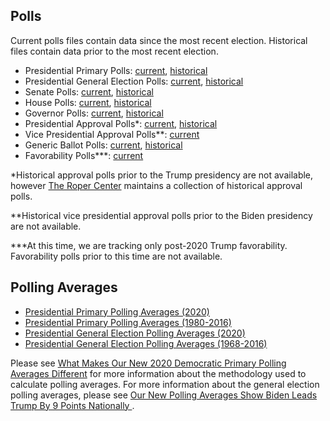 ## Polls

Current polls files contain data since the most recent election. Historical files contain data prior to the most recent election. 

- Presidential Primary Polls: [current](https://projects.fivethirtyeight.com/polls-page/data/president_primary_polls.csv), [historical](https://projects.fivethirtyeight.com/polls-page/data/president_primary_polls_historical.csv)
- Presidential General Election Polls: [current](https://projects.fivethirtyeight.com/polls-page/data/president_polls.csv), [historical](https://projects.fivethirtyeight.com/polls-page/data/president_polls_historical.csv)
- Senate Polls: [current](https://projects.fivethirtyeight.com/polls-page/data/senate_polls.csv), [historical](https://projects.fivethirtyeight.com/polls-page/data/senate_polls_historical.csv)
- House Polls: [current](https://projects.fivethirtyeight.com/polls-page/data/house_polls.csv), [historical](https://projects.fivethirtyeight.com/polls-page/data/house_polls_historical.csv)
- Governor Polls: [current](https://projects.fivethirtyeight.com/polls-page/data/governor_polls.csv), [historical](https://projects.fivethirtyeight.com/polls-page/data/governor_polls_historical.csv)
- Presidential Approval Polls*: [current](https://projects.fivethirtyeight.com/polls-page/data/president_approval_polls.csv), [historical](https://projects.fivethirtyeight.com/polls-page/data/president_approval_polls_historical.csv)
- Vice Presidential Approval Polls**: [current](https://projects.fivethirtyeight.com/polls-page/data/vp_approval_polls.csv)
- Generic Ballot Polls: [current](https://projects.fivethirtyeight.com/polls-page/data/generic_ballot_polls.csv), [historical](https://projects.fivethirtyeight.com/polls-page/data/generic_ballot_polls_historical.csv)
- Favorability Polls***: [current](https://projects.fivethirtyeight.com/polls-page/data/favorability_polls.csv)

*Historical approval polls prior to the Trump presidency are not available, however [The Roper Center](https://ropercenter.cornell.edu/presidential-approval/) maintains a collection of historical approval polls.

**Historical vice presidential approval polls prior to the Biden presidency are not available.

***At this time, we are tracking only post-2020 Trump favorability. Favorability polls prior to this time are not available.

## Polling Averages

- [Presidential Primary Polling Averages (2020)](https://projects.fivethirtyeight.com/2020-primary-data/pres_primary_avgs_2020.csv)
- [Presidential Primary Polling Averages (1980-2016)](./pres_primary_avgs_1980-2016.csv)
- [Presidential General Election Polling Averages (2020)](https://projects.fivethirtyeight.com/2020-general-data/presidential_poll_averages_2020.csv)
- [Presidential General Election Polling Averages (1968-2016)](./pres_pollaverages_1968-2016.csv)

Please see [What Makes Our New 2020 Democratic Primary Polling Averages Different](https://fivethirtyeight.com/features/what-makes-our-new-2020-democratic-primary-polling-averages-different/) for more information about the methodology used to calculate polling averages. For more information about the general election polling averages, please see [Our New Polling Averages Show Biden Leads Trump By 9 Points Nationally
](https://fivethirtyeight.com/features/our-new-polling-averages-show-biden-leads-trump-by-9-points-nationally/).
